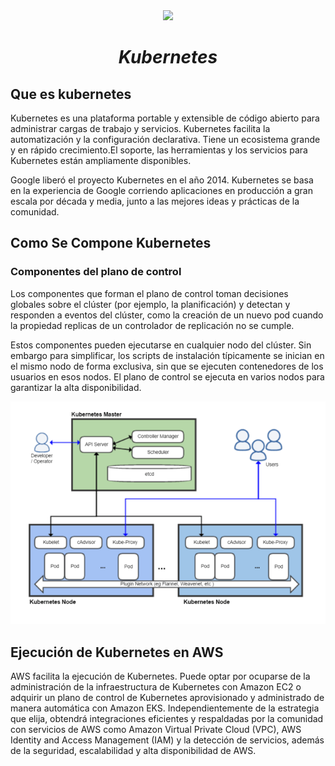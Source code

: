 <div align="center">
<img width="180" align="vertical-align:middle" src="https://cdn.icon-icons.com/icons2/2699/PNG/512/kubernetes_logo_icon_168359.png"></div>

# ***<p align = "center">Kubernetes</p>***

## Que es kubernetes

Kubernetes es una plataforma portable y extensible de código abierto para administrar cargas de trabajo y servicios. Kubernetes facilita la automatización y la configuración declarativa. Tiene un ecosistema grande y en rápido crecimiento.El soporte, las herramientas y los servicios para Kubernetes están ampliamente disponibles.

Google liberó el proyecto Kubernetes en el año 2014. Kubernetes se basa en la experiencia de Google corriendo aplicaciones en producción a gran escala por década y media, junto a las mejores ideas y prácticas de la comunidad.

## **Como Se Compone Kubernetes**

### Componentes del plano de control

Los componentes que forman el plano de control toman decisiones globales sobre el clúster (por ejemplo, la planificación) y detectan y responden a eventos del clúster, como la creación de un nuevo pod cuando la propiedad replicas de un controlador de replicación no se cumple.

Estos componentes pueden ejecutarse en cualquier nodo del clúster. Sin embargo para simplificar, los scripts de instalación típicamente se inician en el mismo nodo de forma exclusiva, sin que se ejecuten contenedores de los usuarios en esos nodos. El plano de control se ejecuta en varios nodos para garantizar la alta disponibilidad.

 
<div align="center">
<img width="550" align="vertical-align:middle" src="src/img/Kubernetes1 .png"></div>





## **Ejecución de Kubernetes en AWS**

AWS facilita la ejecución de Kubernetes. Puede optar por ocuparse de la administración de la infraestructura de Kubernetes con Amazon EC2 o adquirir un plano de control de Kubernetes aprovisionado y administrado de manera automática con Amazon EKS. Independientemente de la estrategia que elija, obtendrá integraciones eficientes y respaldadas por la comunidad con servicios de AWS como Amazon Virtual Private Cloud (VPC), AWS Identity and Access Management (IAM) y la detección de servicios, además de la seguridad, escalabilidad y alta disponibilidad de AWS.
